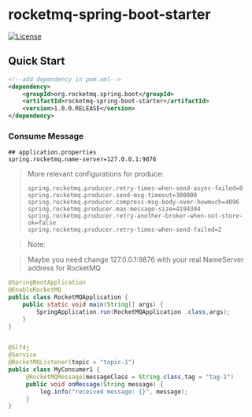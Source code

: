 # rocketmq-spring-boot-starter

[![License](https://img.shields.io/badge/license-Apache--2.0-blue.svg)](https://www.apache.org/licenses/LICENSE-2.0.html)


## Quick Start

```xml
<!--add dependency in pom.xml-->
<dependency>
    <groupId>org.rocketmq.spring.boot</groupId>
    <artifactId>rocketmq-spring-boot-starter</artifactId>
    <version>1.0.0.RELEASE</version>
</dependency>
```

### Consume Message


```properties
## application.properties
spring.rocketmq.name-server=127.0.0.1:9876
```

> More relevant configurations for produce:
>
> ```properties
> spring.rocketmq.producer.retry-times-when-send-async-failed=0
> spring.rocketmq.producer.send-msg-timeout=300000
> spring.rocketmq.producer.compress-msg-body-over-howmuch=4096
> spring.rocketmq.producer.max-message-size=4194304
> spring.rocketmq.producer.retry-another-broker-when-not-store-ok=false
> spring.rocketmq.producer.retry-times-when-send-failed=2


> Note:

> Maybe you need change 127.0.0.1:9876 with your real NameServer address for RocketMQ

```java
@SpringBootApplication
@EnableRocketMQ
public class RocketMQApplication {
    public static void main(String[] args) {
        SpringApplication.run(RocketMQApplication .class,args);
    }
}


@Slf4j
@Service
@RocketMQListener(topic = "topic-1")
public class MyConsumer1 {
     @RocketMQMessage(messageClass = String.class,tag = "tag-1")
     public void onMessage(String message) {
         log.info("received message: {}", message);
     }
}
    
```

